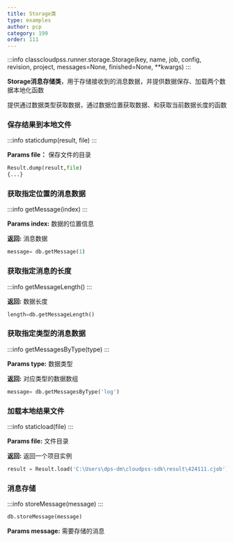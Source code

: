 ```yaml
---
title: Storage类
type: examples
author: pcp
category: 199
order: 111
---
```



:::info
classcloudpss.runner.storage.Storage(key, name, job, config, revision, project, messages=None, finished=None, **kwargs)
:::

**Storage消息存储类**，用于存储接收到的消息数据，并提供数据保存、加载两个数据本地化函数

提供通过数据类型获取数据，通过数据位置获取数据、和获取当前数据长度的函数

### 保存结果到本地文件
:::info
staticdump(result, file)
:::

**Params file：** 保存文件的目录
```python
Result.dump(result,file)
{...}
```
### 获取指定位置的消息数据
:::info
getMessage(index)
:::

**Params index:**  数据的位置信息

**返回:**  消息数据
```python
message= db.getMessage(1)
```

### 获取指定消息的长度
:::info
getMessageLength()
:::

**返回:**  数据长度
```python
length=db.getMessageLength()
```
### 获取指定类型的消息数据
:::info
getMessagesByType(type)
:::

**Params type:**  数据类型

**返回:**  对应类型的数据数组

```python
message= db.getMessagesByType('log')
```
### 加载本地结果文件
:::info
staticload(file)
:::

**Params file:** 文件目录

**返回:**  返回一个项目实例
```python
result = Result.load('C:\Users\dps-dm\cloudpss-sdk\result\424111.cjob')
```
### 消息存储
:::info
storeMessage(message)
:::
```python
db.storeMessage(message)
```
**Params message:**  需要存储的消息